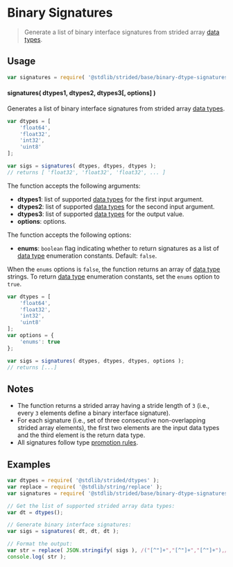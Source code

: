 <!--

@license Apache-2.0

Copyright (c) 2021 The Stdlib Authors.

Licensed under the Apache License, Version 2.0 (the "License");
you may not use this file except in compliance with the License.
You may obtain a copy of the License at

   http://www.apache.org/licenses/LICENSE-2.0

Unless required by applicable law or agreed to in writing, software
distributed under the License is distributed on an "AS IS" BASIS,
WITHOUT WARRANTIES OR CONDITIONS OF ANY KIND, either express or implied.
See the License for the specific language governing permissions and
limitations under the License.

-->

# Binary Signatures

> Generate a list of binary interface signatures from strided array [data types][@stdlib/strided/dtypes].

<!-- Section to include introductory text. Make sure to keep an empty line after the intro `section` element and another before the `/section` close. -->

<section class="intro">

</section>

<!-- /.intro -->

<!-- Package usage documentation. -->

<section class="usage">

## Usage

```javascript
var signatures = require( '@stdlib/strided/base/binary-dtype-signatures' );
```

#### signatures( dtypes1, dtypes2, dtypes3\[, options] )

Generates a list of binary interface signatures from strided array [data types][@stdlib/strided/dtypes].

```javascript
var dtypes = [
    'float64',
    'float32',
    'int32',
    'uint8'
];

var sigs = signatures( dtypes, dtypes, dtypes );
// returns [ 'float32', 'float32', 'float32', ... ]
```

The function accepts the following arguments:

-   **dtypes1**: list of supported [data types][@stdlib/strided/dtypes] for the first input argument.
-   **dtypes2**: list of supported [data types][@stdlib/strided/dtypes] for the second input argument.
-   **dtypes3**: list of supported [data types][@stdlib/strided/dtypes] for the output value.
-   **options**: options.

The function accepts the following options:

-   **enums**: `boolean` flag indicating whether to return signatures as a list of [data type][@stdlib/strided/dtypes] enumeration constants. Default: `false`.

When the `enums` options is `false`, the function returns an array of [data type][@stdlib/strided/dtypes] strings. To return [data type][@stdlib/strided/dtypes] enumeration constants, set the `enums` option to `true`.

```javascript
var dtypes = [
    'float64',
    'float32',
    'int32',
    'uint8'
];
var options = {
    'enums': true
};

var sigs = signatures( dtypes, dtypes, dtypes, options );
// returns [...]
```

</section>

<!-- /.usage -->

<!-- Package usage notes. Make sure to keep an empty line after the `section` element and another before the `/section` close. -->

<section class="notes">

## Notes

-   The function returns a strided array having a stride length of `3` (i.e., every `3` elements define a binary interface signature).
-   For each signature (i.e., set of three consecutive non-overlapping strided array elements), the first two elements are the input data types and the third element is the return data type.
-   All signatures follow type [promotion rules][@stdlib/ndarray/promotion-rules].

</section>

<!-- /.notes -->

<!-- Package usage examples. -->

<section class="examples">

## Examples

<!-- eslint no-undef: "error" -->

```javascript
var dtypes = require( '@stdlib/strided/dtypes' );
var replace = require( '@stdlib/string/replace' );
var signatures = require( '@stdlib/strided/base/binary-dtype-signatures' );

// Get the list of supported strided array data types:
var dt = dtypes();

// Generate binary interface signatures:
var sigs = signatures( dt, dt, dt );

// Format the output:
var str = replace( JSON.stringify( sigs ), /("[^"]+","[^"]+","[^"]+"),/g, '$1,\n' );
console.log( str );
```

</section>

<!-- /.examples -->

<!-- Section to include cited references. If references are included, add a horizontal rule *before* the section. Make sure to keep an empty line after the `section` element and another before the `/section` close. -->

<section class="references">

</section>

<!-- /.references -->

<!-- Section for related `stdlib` packages. Do not manually edit this section, as it is automatically populated. -->

<section class="related">

</section>

<!-- /.related -->

<!-- Section for all links. Make sure to keep an empty line after the `section` element and another before the `/section` close. -->

<section class="links">

[@stdlib/strided/dtypes]: https://github.com/stdlib-js/strided/tree/main/dtypes

[@stdlib/ndarray/promotion-rules]: https://github.com/stdlib-js/stdlib

</section>

<!-- /.links -->
